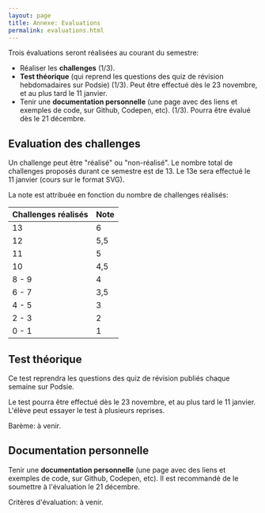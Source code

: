 ```yaml
---
layout: page
title: Annexe: Evaluations
permalink: evaluations.html
---
```


Trois évaluations seront réalisées au courant du semestre:

- Réaliser les **challenges** (1/3).
- **Test théorique** (qui reprend les questions des quiz de révision hebdomadaires sur Podsie) (1/3). Peut être effectué dès le 23 novembre, et au plus tard le 11 janvier.
- Tenir une **documentation personnelle** (une page avec des liens et exemples de code, sur Github, Codepen, etc). (1/3). Pourra être évalué dès le 21 décembre.

## Evaluation des challenges

Un challenge peut être "réalisé" ou "non-réalisé". Le nombre total de challenges proposés durant ce semestre est de 13. Le 13e sera effectué le 11 janvier (cours sur le format SVG).

La note est attribuée en fonction du nombre de challenges réalisés:

| Challenges réalisés | Note |
|:------------------- |:---- |
| 13                  | 6    |
| 12                  | 5,5  |
| 11                  | 5    |
| 10                  | 4,5  |
| 8 - 9               | 4    |
| 6 - 7               | 3,5  |
| 4 - 5               | 3    |
| 2 - 3               | 2    |
| 0 - 1               | 1    |

## Test théorique

Ce test reprendra les questions des quiz de révision publiés chaque semaine sur Podsie.

Le test pourra être effectué dès le 23 novembre, et au plus tard le 11 janvier. L'élève peut essayer le test à plusieurs reprises. 

Barème: à venir.

## Documentation personnelle

Tenir une **documentation personnelle** (une page avec des liens et exemples de code, sur Github, Codepen, etc). Il est recommandé de le soumettre à l'évaluation le 21 décembre. 

Critères d'évaluation: à venir.
